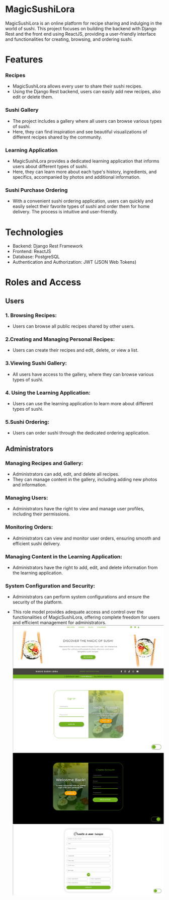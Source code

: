 # MagicSushiLora
 

 MagicSushiLora is an online platform for recipe sharing and indulging in the world of sushi. This project focuses on building the backend with Django Rest and the front end using ReactJS, providing a user-friendly interface and functionalities for creating, browsing, and ordering sushi.

# Features
### Recipes
- MagicSushiLora allows every user to share their sushi recipes. 
- Using the Django Rest backend, users can easily add new recipes, also edit or delete them.

### Sushi Gallery
- The project includes a gallery where all users can browse various types of sushi. 
- Here, they can find inspiration and see beautiful visualizations of different recipes shared by the community.

### Learning Application
- MagicSushiLora provides a dedicated learning application that informs users about different types of sushi. 
- Here, they can learn more about each type's history, ingredients, and specifics, accompanied by photos and additional information.

### Sushi Purchase Ordering
- With a convenient sushi ordering application, users can quickly and easily select their favorite types of sushi and order them for home delivery. The process is intuitive and user-friendly.

# Technologies
- Backend: Django Rest Framework
- Frontend: ReactJS
- Database: PostgreSQL
- Authentication and Authorization: JWT (JSON Web Tokens)

# Roles and Access
## Users
### 1. Browsing Recipes:
- Users can browse all public recipes shared by other users.

### 2.Creating and Managing Personal Recipes:
- Users can create their recipes and edit, delete, or view a list.

### 3.Viewing Sushi Gallery:
- All users have access to the gallery, where they can browse various types of sushi.

### 4. Using the Learning Application:
- Users can use the learning application to learn more about different types of sushi.

### 5.Sushi Ordering:
- Users can order sushi through the dedicated ordering application.

## Administrators
### Managing Recipes and Gallery:
- Administrators can add, edit, and delete all recipes.
- They can manage content in the gallery, including adding new photos and information.

### Managing Users:
- Administrators have the right to view and manage user profiles, including their permissions.

### Monitoring Orders:
- Administrators can view and monitor user orders, ensuring smooth and efficient sushi delivery.

### Managing Content in the Learning Application:
- Administrators have the right to add, edit, and delete information from the learning application.

### System Configuration and Security:
- Administrators can perform system configurations and ensure the security of the platform.

- This role model provides adequate access and control over the functionalities of MagicSushiLora, offering complete freedom for users and efficient management for administrators.
![Home](./MagicSushiLoraReact/public/screenshots/Home%20page.png)
![Log in](./MagicSushiLoraReact/public/screenshots/Login.png)
![Register](./MagicSushiLoraReact/public/screenshots/Register.png)
![Create recipe](./MagicSushiLoraReact/public/screenshots/Create%20recipe.png)


